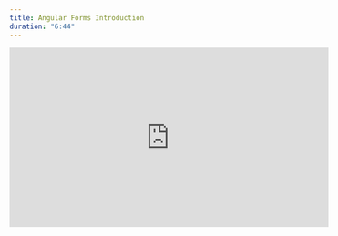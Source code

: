 ```yaml
---
title: Angular Forms Introduction
duration: "6:44"
---
```


<iframe width="560" height="315" src="https://www.youtube.com/embed/83bqqbzmRhc" title="YouTube video player" frameborder="0" allow="accelerometer; autoplay; clipboard-write; encrypted-media; gyroscope; picture-in-picture; web-share" allowfullscreen></iframe>